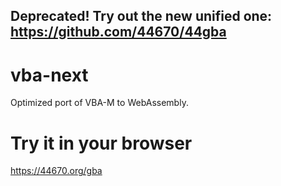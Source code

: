 ## Deprecated! Try out the new unified one: https://github.com/44670/44gba

# vba-next
Optimized port of VBA-M to WebAssembly. 

# Try it in your browser
https://44670.org/gba

